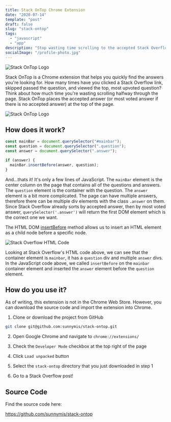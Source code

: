 ```yaml
---
title: Stack OnTop Chrome Extension
date: "2020-07-14"
template: "post"
draft: false
slug: "stack-ontop"
tags:
  - "javascript"
  - "app"
description: "Stop wasting time scrolling to the accepted Stack Overflow answer. See it instantly at the top of the page"
socialImage: "/profile-photo.jpg"
---
```


![Stack OnTop Logo](/media/posts/stack-ontop/stack-ontop-logo.png)

Stack OnTop is a Chrome extension that helps you quickly find the answers you're looking for. How many times have you clicked a Stack Overflow link, skipped passed the question, and viewed the top, most upvoted question? Think about how much time you're wasting scrolling halfway through the page. Stack OnTop places the accepted answer (or most voted answer if there is no accepted answer) at the top of the page.

![Stack OnTop Logo](/media/posts/stack-ontop/side-by-side-demo.png)

## How does it work?

```javascript
const mainBar = document.querySelector("#mainbar");
const question = document.querySelector(".question");
const answer = document.querySelector(".answer");

if (answer) {
  mainBar.insertBefore(answer, question);
}
```

And...thats it! It's only a few lines of JavaScript. The `mainBar` element is the center column on the page that contains all of the questions and answers. The `question` element is the container with the question. The `answer` element is a bit more complicated. The page can have multiple answers, therefore there can be multiple div elements with the class `.answer` on them. Since Stack Overflow already sorts by accepted answer, then by most voted answer, `querySelector('.answer')` will return the first DOM element which is the correct one we want.

The HTML DOM [insertBefore](https://www.w3schools.com/jsref/met_node_insertbefore.asp) method allows us to insert an HTML element as a child node before a specific node.

![Stack Overflow HTML Code](/media/posts/stack-ontop/stack-overflow-html.png)

Looking at Stack Overflow's HTML code above, we can see that the container element is `mainbar`, it has a `question` div and multiple `answer` divs. In the JavaScript code above, we called `insertBefore` on the `mainbar` container element and inserted the `answer` element before the `question` element.

## How do you use it?

As of writing, this extension is not in the Chrome Web Store. However, you can download the source code and import the extension into Chrome.

1. Clone or download the project from GitHub

```bash
git clone git@github.com:sunnymis/stack-ontop.git
```

2. Open Google Chrome and navigate to `chrome://extensions/`

3. Check the `Developer Mode` checkbox at the top right of the page

4. Click `Load unpacked` button

5. Select the `stack-ontop` directory that you just downloaded in step 1

6. Go to a Stack Overflow post!

## Source Code

Find the source code here:

https://github.com/sunnymis/stack-ontop
